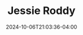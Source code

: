---
title: Jessie Roddy
date: 2024-10-06T21:03:36-04:00
featured_image: Jessie-Roddy.webp
featured_image_attr: 
featured_image_attr_link: 
featured_image_alt: 
featured_image_caption: 
Socials:
  Facebook: jessicaroddyrocks
  Twitter: 
  Instagram: jessieroddy
  LinkedIn: 
  IBDB: 
  IMDb:
  YouTube: "@jessie_roddy"
  Website: https://www.jessieroddy.com
---